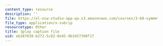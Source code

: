 ```yaml
---
content_type: resource
description: ''
file: https://ol-ocw-studio-app-qa.s3.amazonaws.com/courses/3-60-symmetry-structure-and-tensor-properties-of-materials-fall-2005/eb287830b2725c828e454b3457398f1f_pEOSGrQkn44.vtt
file_type: application/x-subrip
resourcetype: Other
title: 3play caption file
uid: eb287830-b272-5c82-8e45-4b3457398f1f
---
```

